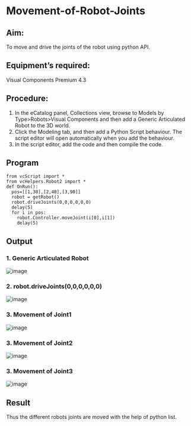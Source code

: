 # Movement-of-Robot-Joints
## Aim:  
To move and drive the joints of the robot using python API.

## Equipment’s required:

Visual Components Premium 4.3

## Procedure:

1. 	In the eCatalog panel, Collections view, browse to Models by Type>Robots>Visual Components and then add a Generic Articulated Robot to the 3D world.
2. 	Click the Modeling tab, and then add a Python Script behaviour. The script editor will open automatically when you add the behaviour.
3. 	In the script editor, add the code and then compile the code.

## Program
```
from vcScript import *
from vcHelpers.Robot2 import *
def OnRun():
  pos=[[1,30],[2,40],[3,90]]
  robot = getRobot()
  robot.driveJoints(0,0,0,0,0,0)
  delay(5)
  for i in pos:
    robot.Controller.moveJoint(i[0],i[1])
    delay(5)

```
## Output
### 1. Generic Articulated Robot
![image](https://github.com/Udhayasankaran04/Movement-of-Robot-Joints/assets/119393933/cf2f46f2-23f8-4d78-912a-96adcb9113e6)

### 2. robot.driveJoints(0,0,0,0,0,0)
![image](https://github.com/Udhayasankaran04/Movement-of-Robot-Joints/assets/119393933/47210e6b-5d70-4f04-bb4f-9b2f60b24e47)

### 3. Movement of Joint1
![image](https://github.com/Udhayasankaran04/Movement-of-Robot-Joints/assets/119393933/77289b1c-0e76-4d84-ac1d-0154ed3c2a9d)

### 3. Movement of Joint2
![image](https://github.com/Udhayasankaran04/Movement-of-Robot-Joints/assets/119393933/810a803b-7872-4cef-853f-78503e03b9ec)

### 3. Movement of Joint3
![image](https://github.com/Udhayasankaran04/Movement-of-Robot-Joints/assets/119393933/31e2b94c-7f96-4fae-add0-0bc40559bb07)

## Result 
Thus the different robots joints are moved with the help of python list.


